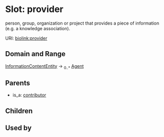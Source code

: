 
# Slot: provider


person, group, organization or project that provides a piece of information (e.g. a knowledge association).

URI: [biolink:provider](https://w3id.org/biolink/vocab/provider)


## Domain and Range

[InformationContentEntity](InformationContentEntity.md) ->  <sub>0..*</sub> [Agent](Agent.md)

## Parents

 *  is_a: [contributor](contributor.md)

## Children


## Used by

